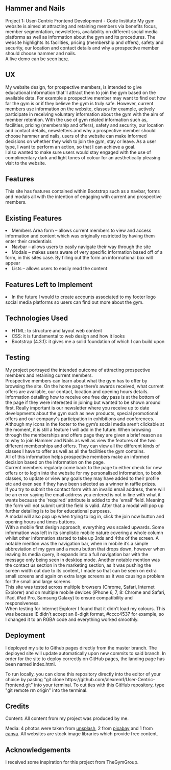 <h2>Hammer and Nails</h2>
<p>Project 1: User-Centric Frontend Development - Code Institute
My gym website is aimed at attracting and retaining members via benefits focus, member segmentation, newsletters, availability on different social media platforms as well as information about the gym and its procedures. The website highlights its facilities, pricing (membership and offers), safety and security, our location and contact details and why a prospective member should choose hammer and nails.
<br>
A live demo can be seen <a href="https://alexrem1.github.io/User-Centric-Frontend/">here</a>.

<h2>UX</h2>
<p>My website design, for prospective members, is intended to give educational information that’ll attract them to join the gym based on the available data. For example a prospective member may want to find out how far the gym is or if they believe the gym is truly safe. However, current members use information on the website, classes for example, actively participate in receiving voluntary information about the gym with the aim of member retention.
With the use of gym related information such as, facilities, pricing (membership and offers), safety and security, our location and contact details, newsletters and why a prospective member should choose hammer and nails, users of the website can make informed decisions on whether they wish to join the gym, stay or leave. As a user type, I want to perform an action, so that I can achieve a goal.
<br>
I also wanted to make sure users would stay engaged with the use of complimentary dark and light tones of colour for an aesthetically pleasing visit to the website.</p>

<h2>Features</h2>
<p>This site has features contained within Bootstrap such as a navbar, forms and modals all with the intention of engaging with current and prospective members.</p>

<h2>Existing Features</h2>
	<li>Members Area form – allows current members to view and access information and content which was originally restricted by having them enter their credentials</li>
	<li>Navbar – allows users to easily navigate their way through the site </li>
	<li>Modals – makes users aware of very specific information based off of a form, in this sites case. By filling out the form an informational box will appear</li>
	<li>Lists – allows users to easily read the content</li>
<h2>Features Left to Implement</h2>
<li>In the future I would to create accounts associated to my footer logo social media platforms so users can find out more about the gym.</li>
<h2>Technologies Used</h2>
<li>	HTML: to structure and layout web content</li>
	<li>CSS: it is fundamental to web design and how it looks</li>
	<li>Bootstrap (4.3.1): it gives me a solid foundation of which I can build upon</li>

<h2>Testing</h2>
<p>My project portrayed the intended outcome of attracting prospective members and retaining current members. 
<br>Prospective members can learn about what the gym has to offer by browsing the site. On the home page there’s awards received, what current offers are available, our contact, location and opening hours details. Information detailing how to receive one free day pass is at the bottom of the page if they were interested in joining but wanted to be shown around first. Really important is our newsletter where you receive up to date developments about the gym such as new products, special promotional offers and our company's participation in exhibitions and conferences. Although my icons in the footer to the gym’s social media aren’t clickable at the moment, it is still a feature I will add in the future.
When browsing through the memberships and offers page they are given a brief reason as to why to join Hammer and Nails as well as view the features of the two different memberships and offers. They can view all the different kinds of classes I have to offer as well as all the facilities the gym contains.
<br>
All of this information helps prospective members make an informed decision based on the information on the page.
<br>
Current members regularly come back to the page to either check for new offers or to login into the website for my personalised information, to book classes, to update or view any goals they may have added to their profile etc and even see if they have been selected as a winner in raffle prizes.
<br>
If you try to submit the contact form with an invalid email address, there will be an error saying the email address you entered is not in line with what it wants because the 'required' attribute is added to the 'email’ field. Meaning the form will not submit until the field is valid. After that a modal will pop up further detailing is to be for educational purposes.
<br>
A modal will also pop up when trying to log in, click the join now button and opening hours and times buttons.
<br>
With a mobile first design approach, everything was scaled upwards. Some information was left in its simplistic mobile nature covering a whole column whilst other information started to take up 3rds and 4ths of the screen. A notable mention was the navigation bar, when in mobile it’s a simple abbreviation of my gym and a menu button that drops down, however when leaving its media query, it expands into a full navigation bar with the message only being seen in desktop mode. Another notable mention was the contact us section in the marketing section, as it was pushing the screen width out due to its content, I made so that can be seen on extra small screens and again on extra large screens as it was causing a problem for the small and large screens
<br>
This site was tested across multiple browsers (Chrome, Safari, Internet Explorer) and on multiple mobile devices (iPhone 6, 7, 8: Chrome and Safari, iPad, iPad Pro, Samsung Galaxy) to ensure compatibility and responsiveness.
<br>
When testing for Internet Explorer I found that it didn’t load my colours. This was because IE didn’t accept an 8-digit format, #cccc4537 for example, so I changed it to an RGBA code and everything worked smoothly. </p>
<h2>Deployment</h2>
<p>I deployed my site to Github pages directly from the master branch. The deployed site will update automatically upon new commits to said branch. In order for the site to deploy correctly on GitHub pages, the landing page has been named index.html.</p>
To run locally, you can clone this repository directly into the editor of your choice by pasting "git clone https://github.com/alexrem1/User-Centric-Frontend.git" into your terminal. To cut ties with this GitHub repository, type "git remote rm origin" into the terminal.

<h2>Credits</h2>
<p>Content: All content from my project was produced by me.</p>

<p> Media: 4 photos were taken from <a href="https://unsplash.com">unsplash</a>, 2 from <a href="https://pixabay.com">pixabay</a> and 1 from <a href="https://canva.com">canva</a>. All websites are stock image libraries which provide free content.</p>
<h2>Acknowledgements</h2>
	<p>I received some inspiration for this project from TheGymGroup.</p>

